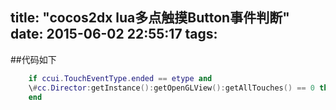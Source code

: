 title: "cocos2dx lua多点触摸Button事件判断"
date: 2015-06-02 22:55:17
tags:
---
##代码如下
```lua
	if ccui.TouchEventType.ended == etype and 
    \#cc.Director:getInstance():getOpenGLView():getAllTouches() == 0 then
	end
```
